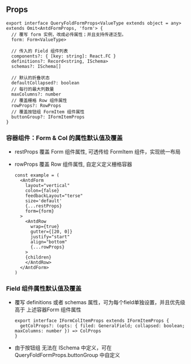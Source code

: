 ## Props

```tsx
export interface QueryFoldFormProps<ValueType extends object = any> extends Omit<AntdFormProps, 'form'> {
  // 覆写 form 实例，改成必传属性；并且支持传递泛型。
  form: Form<ValueType>

  // 传入的 Field 组件列表
  components?: { [key: string]: React.FC }
  definitions?: Record<string, ISchema>
  schemas?: ISchema[]

  // 默认的折叠状态
  defaultCollapsed?: boolean
  // 每行的最大列数量
  maxColumns?: number
  // 覆盖栅格 Row 组件属性
  rowProps?: RowProps
  // 覆盖按钮组 FormItem 组件属性
  buttonGroup?: IFormItemProps
}
```

### 容器组件：Form & Col 的属性默认值及覆盖

- restProps 覆盖 Form 组件属性, 可透传给 FormItem 组件，实现统一布局
- rowProps 覆盖 Row 组件属性, 自定义定义栅格容器

  ```tsx
  const example = (
    <AntdForm
      layout="vertical"
      colon={false}
      feedbackLayout="terse"
      size='default'
      {...restProps}
      form={form}
    >
      <AntdRow
        wrap={true}
        gutter={[20, 0]}
        justify="start"
        align="bottom"
        {...rowProps}
      >
      {children}
      </AntdRow>
    </AntdForm>
  )
  ```

### Field 组件属性默认值及覆盖

- 覆写 definitions 或者 schemas 属性，可为每个field单独设置，并且优先级高于 上述容器Form 组件属性
  ```tsx
  export interface IFormColItemProps extends IFormItemProps {
    getColProps?: (opts: { filed: GeneralField; collapsed: boolean; maxColumns: number }) => ColProps
  }
  ```

- 由于按钮组 无法在 ISchema 中定义，可在 QueryFoldFormProps.buttonGroup 中自定义
